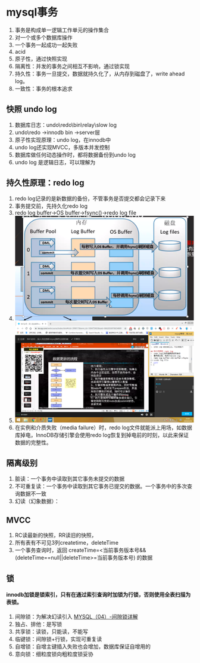 # mysql事务
1. 事务是构成单一逻辑工作单元的操作集合
2. 对一个或多个数据库操作
3. 一个事务一起成功一起失败
4. acid
5. 原子性，通过快照实现
6. 隔离性：并发的事务之间相互不影响，通过锁实现
7. 持久性：事务一旦提交，数据就持久化了，从内存到磁盘了，write ahead log。
8. 一致性：事务的根本追求


## 快照 undo log
1. 数据库日志：undo\redo\bin\relay\slow log
2. undo\redo ->innodb  bin ->server层
3. 原子性实现原理：undo log，在innodb中
4. undo log还实现MVCC，多版本并发控制
5. 数据库做任何动态操作时，都将数据备份到undo log
6. undo log 是逻辑日志，可以理解为

## 持久性原理：redo log
1. redo log记录的是新数据的备份，不管事务是否提交都会记录下来
2. 事务提交前，先持久化redo log
3. redo log buffer->OS buffer->fsync()->redo log file
4. ![mysql持久化](mysqlserizal.png)
5. ![](mysqlupdate.png)
6. 在实例和介质失败（media failure）时，redo log文件就能派上用场，如数据库掉电，InnoDB存储引擎会使用redo log恢复到掉电前的时刻，以此来保证数据的完整性。

## 隔离级别
1. 脏读：一个事务中读取到其它事务未提交的数据
2. 不可重复读：一个事务中读取到其它事务已提交的数据。一个事务中的多次查询数据不一致
3. 幻读（幻象数据）：

## MVCC
1. RC读最新的快照，RR读旧的快照，
2. 所有表有不可见3列createtime，deleteTime
3. 一个事务查询时，返回  createTime=<当前事务版本号&&(deleteTime==null||deleteTime>=当前事务版本号)  的数据

## 锁
#### innodb加锁是锁索引，只有在通过索引查询时加锁为行锁，否则使用全表扫描为表锁。
1. 间隙锁：为解决幻读引入  [MYSQL（04）-间隙锁详解](https://www.jianshu.com/p/32904ee07e56)
2. 独占、排他：是写锁
3. 共享锁：读锁，只能读，不能写
4. 临键锁：间隙锁+行锁，实现可重复读
5. 自增锁：自增主键插入失败也会增加，数据库保证自增用的
6. 意向锁：细粒度锁向粗粒度锁妥协